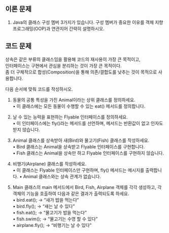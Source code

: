 ## 이론 문제
1. Java의 클래스 구성 멤버 3가지가 있습니다. 구성 멤버가 중요한 이유를 객체 지향 프로그래밍(OOP)과 연관지어 간략히 설명하시오.



## 코드 문제
상속은 같은 부류의 클래스임을 활용해 코드의 재사용이 가장 큰 목적이고,  
인터페이스는 구현에서 관심을 분리하는 것이 가장 큰 목적이다.  
좀 더 구체적으로 합성(Composition)을 통해 의존/결합도를 낮추는 것이 목적으로 사용합니다.  

다음 순서에 맞춰 코드를 작성하시오.
1.	동물의 공통 특성을 가진 Animal이라는 상위 클래스를 정의하세요.  
	•	이 클래스에는 모든 동물이 수행할 수 있는 eat() 메서드를 정의합니다.  

2.	날 수 있는 능력을 표현하는 Flyable 인터페이스를 정의하세요.  
	•	이 인터페이스에는 fly()라는 메서드를 선언하며, 메서드는 반환값이 없고 인자도 받지 않습니다.  

3.	Animal 클래스를 상속받아 새(Bird)와 물고기(Fish) 클래스를 작성하세요.  
	•	Bird 클래스는 Animal을 상속받고 Flyable 인터페이스를 구현합니다.  
	•	Fish 클래스는 Animal을 상속만 하고 Flyable 인터페이스를 구현하지 않습니다.

4.	비행기(Airplane) 클래스를 작성하세요.  
	•	이 클래스는 Flyable 인터페이스만 구현하며, fly() 메서드는 메시지를 출력합니다.
	•	Animal 클래스와는 상속 관계가 없습니다.  

5.	Main 클래스의 main 메서드에서 Bird, Fish, Airplane 객체를 각각 생성하고, 각 객체의 기능을 호출하여 다음과 같은 결과가 출력되도록 하세요.  
	•	bird.eat();  -> “새가 밥을 먹는다”  
	•	bird.fly();  -> “새는 날 수 있다”  
	•	fish.eat();  -> “물고기가 밥을 먹는다”  
	•	fish.swim(); -> “물고기는 수영 할 수 있다”  
	•	airplane.fly(); -> “비행기는 날 수 있다”  
